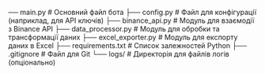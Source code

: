 ── main.py               # Основний файл бота
├── config.py             # Файл для конфігурації (наприклад, для API ключів)
├── binance_api.py        # Модуль для взаємодії з Binance API
├── data_processor.py     # Модуль для обробки та трансформації даних
├── excel_exporter.py     # Модуль для експорту даних в Excel
├── requirements.txt      # Список залежностей Python
├── .gitignore            # Файл для Git
└── logs/                 # Директорія для файлів логів (опціонально)
